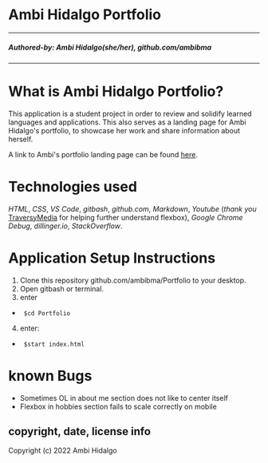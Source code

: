 # Ambi Hidalgo Portfolio #
___
##### Authored-by: Ambi Hidalgo(she/her), github.com/ambibma ######

___

# What is Ambi Hidalgo Portfolio?

This application is a student project in order to review and solidify learned languages and applications. This also serves as a landing page for Ambi Hidalgo's portfolio, to showcase her work and share information about herself.

A link to Ambi's portfolio landing page can be found [here](https://ambibma.github.io/Portfolio).

# Technologies used #
_HTML_,
_CSS_,
_VS Code_,
_gitbash_,
_github.com_,
_Markdown_,
_Youtube_ (_thank you_ [TraversyMedia](https://www.youtube.com/c/TraversyMedia) for helping further understand flexbox), 
_Google Chrome Debug_,
_dillinger.io_,
_StackOverflow_.
# Application Setup Instructions #
1. Clone this repository github.com/ambibma/Portfolio to your desktop.
2. Open gitbash or terminal.
3. enter 
*      $cd Portfolio
4. enter: 
*      $start index.html

# known Bugs #
* Sometimes OL in about me section does not like to center itself
* Flexbox in hobbies section fails to scale correctly on mobile
## copyright, date, license info ##
Copyright (c) 2022 Ambi Hidalgo
